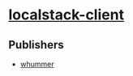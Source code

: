 # [localstack-client](https://pypi.org/project/localstack-client)



## Publishers
- [whummer](https://pypi.org/user/whummer)

